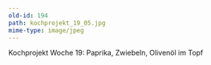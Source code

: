 ```yaml
---
old-id: 194
path: kochprojekt_19_05.jpg
mime-type: image/jpeg
---
```

Kochprojekt Woche 19:
Paprika, Zwiebeln, Olivenöl im Topf
